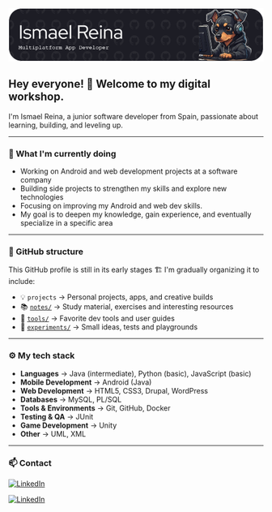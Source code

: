 ![Banner de Ismael Reina](github-header-image.png)

## Hey everyone!  👋 Welcome to my digital workshop.

I'm Ismael Reina, a junior software developer from Spain, passionate about learning, building, and leveling up.

---

### 💼 What I'm currently doing

- Working on Android and web development projects at a software company  
- Building side projects to strengthen my skills and explore new technologies  
- Focusing on improving my Android and web dev skills.
- My goal is to deepen my knowledge, gain experience, and eventually specialize in a specific area

---

### 📂 GitHub structure

This GitHub profile is still in its early stages 🏗️ I'm gradually organizing it to include:

- 💡 `projects` → Personal projects, apps, and creative builds
- 📚 [`notes/`](./notes) → Study material, exercises and interesting resources
- 🔧 [`tools/`](./tools) → Favorite dev tools and user guides
- 🧪 [`experiments/`](./experiments) → Small ideas, tests and playgrounds

---

### ⚙️ My tech stack

- **Languages** → Java (intermediate), Python (basic), JavaScript (basic)
- **Mobile Development** → Android (Java)
- **Web Development** → HTML5, CSS3, Drupal, WordPress
- **Databases** → MySQL, PL/SQL
- **Tools & Environments** → Git, GitHub, Docker
- **Testing & QA** → JUnit
- **Game Development** → Unity
- **Other** → UML, XML

---

### 📫 Contact

[![LinkedIn](https://img.shields.io/badge/LinkedIn-blue?style=for-the-badge&logo=linkedin&logoColor=white)](https://www.linkedin.com/in/ismael-reina/)

<a href="https://www.linkedin.com/in/ismael-reina/" target="_blank">
  <img src="https://cdn.jsdelivr.net/gh/devicons/devicon/icons/linkedin/linkedin-original.svg" alt="LinkedIn" height="40" />
</a>
